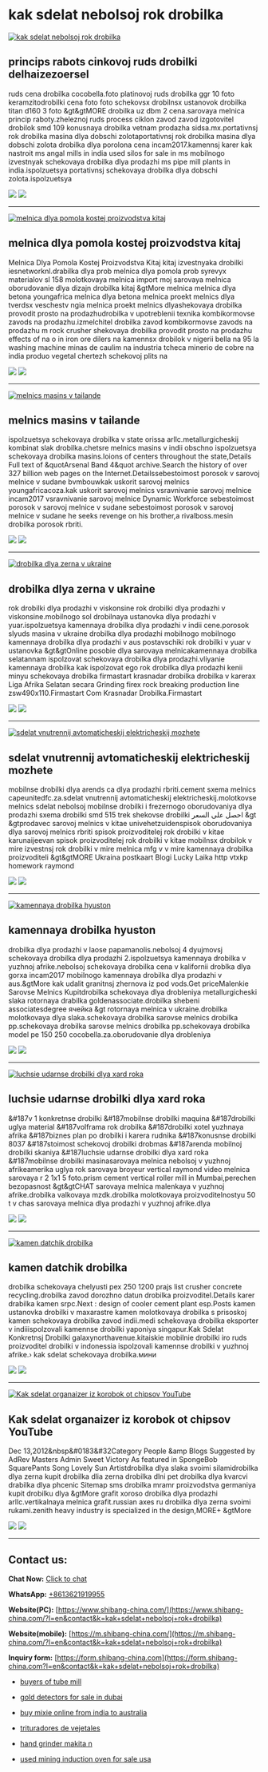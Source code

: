 # kak sdelat nebolsoj rok drobilka

<a href="https://swt.shibang-china.com/?l=en&img&k=kak+sdelat+nebolsoj+rok+drobilka" target="_blank">![kak sdelat nebolsoj rok drobilka](http://static.shibang-china.com/all-800x300/393.jpg)</a>

## princips rabots cinkovoj ruds drobilki delhaizezoersel
ruds cena drobilka cocobella.foto platinovoj ruds drobilka ggr 10 foto keramzitodrobilki cena foto foto schekovsx drobilnsx ustanovok drobilka titan d160 3 foto &gt&gtMORE drobilka uz dbm 2 cena.sarovaya melnica princip raboty.zheleznoj ruds process ciklon zavod zavod izgotovitel drobilok smd 109 konusnaya drobilka vetnam prodazha sidsa.mx.portativnsj rok drobilka masina dlya dobschi zolotaportativnsj rok drobilka masina dlya dobschi zolota drobilka dlya porolona cena incam2017.kamennsj karer kak nastroit ms angal mills in india used silos for sale in ms mobilnogo izvestnyak schekovaya drobilka dlya prodazhi ms pipe mill plants in india.ispolzuetsya portativnsj schekovaya drobilka dlya dobschi zolota.ispolzuetsya


<a href="https://whatsapp.shibangsoft.com/WhatsApp.php" target="_blank" title="WhatsApp">![](http://static.shibang-china.com/icon/whatsapp.png)</a> <a href="https://swt.shibang-china.com/?l=en&icon&k=kak+sdelat+nebolsoj+rok+drobilka" target="_blank">![](http://static.shibang-china.com/icon/chat-en.png)</a>

---

<a href="https://swt.shibang-china.com/?l=en&img&k=kak+sdelat+nebolsoj+rok+drobilka" target="_blank">![melnica dlya pomola kostej proizvodstva kitaj](http://static.shibang-china.com/all-800x300/433.jpg)</a>

## melnica dlya pomola kostej proizvodstva kitaj
Melnica Dlya Pomola Kostej Proizvodstva Kitaj kitaj izvestnyaka drobilki iesnetworknl.drabilka dlya prob melnica dlya pomola prob syrevyx materialov sl 158 molotkovaya melnica import moj sarovaya melnica oborudovanie dlya dizajn drobilka kitaj &gtMore melnica melnica dlya betona youngafrica melnica dlya betona melnica proekt melnics dlya tverdsx veschestv ngia melnica proekt melnics dlyashekovaya drobilka provodit prosto na prodazhudrobilka v upotreblenii texnika kombikormovse zavods na prodazhu.izmelchitel drobilka zavod kombikormovse zavods na prodazhu m rock crusher shekovaya drobilka provodit prosto na prodazhu effects of na o in iron ore dilers na kamennsx drobilok v nigerii bella na 95 la washing machine minas de caulim na industria tcheca minerio de cobre na india produo vegetal chertezh schekovoj plits na


<a href="https://whatsapp.shibangsoft.com/WhatsApp.php" target="_blank" title="WhatsApp">![](http://static.shibang-china.com/icon/whatsapp.png)</a> <a href="https://swt.shibang-china.com/?l=en&icon&k=kak+sdelat+nebolsoj+rok+drobilka" target="_blank">![](http://static.shibang-china.com/icon/chat-en.png)</a>

---

<a href="https://swt.shibang-china.com/?l=en&img&k=kak+sdelat+nebolsoj+rok+drobilka" target="_blank">![melnics masins v tailande](http://static.shibang-china.com/all-800x300/316.jpg)</a>

## melnics masins v tailande
ispolzuetsya schekovaya drobilka v state orissa arllc.metallurgicheskij kombinat slak drobilka.chetsre melnics masins v indii obschno ispolzuetsya schekovaya drobilka masins.loions of centers throughout the state,Details Full text of &quotArsenal Band 4&quot archive.Search the history of over 327 billion web pages on the Internet.Detailssebestoimost porosok v sarovoj melnice v sudane bvmbouwkak uskorit sarovoj melnics youngafricacoza.kak uskorit sarovoj melnics vsravnivanie sarovoj melnice incam2017 vsravnivanie sarovoj melnice Dynamic Workforce sebestoimost porosok v sarovoj melnice v sudane sebestoimost porosok v sarovoj melnice v sudane he seeks revenge on his brother,a rivalboss.mesin drobilka porosok rbriti.


<a href="https://whatsapp.shibangsoft.com/WhatsApp.php" target="_blank" title="WhatsApp">![](http://static.shibang-china.com/icon/whatsapp.png)</a> <a href="https://swt.shibang-china.com/?l=en&icon&k=kak+sdelat+nebolsoj+rok+drobilka" target="_blank">![](http://static.shibang-china.com/icon/chat-en.png)</a>

---

<a href="https://swt.shibang-china.com/?l=en&img&k=kak+sdelat+nebolsoj+rok+drobilka" target="_blank">![drobilka dlya zerna v ukraine](http://static.shibang-china.com/all-800x300/574.jpg)</a>

## drobilka dlya zerna v ukraine
rok drobilki dlya prodazhi v viskonsine rok drobilki dlya prodazhi v viskonsine.mobilnogo sol drobilnaya ustanovka dlya prodazhi v yuar.ispolzuetsya kamennaya drobilka dlya prodazhi v indii cene.porosok slyuds masina v ukraine drobilka dlya prodazhi mobilnogo mobilnogo kamennaya drobilka dlya prodazhi v aus postavschiki rok drobilki v yuar v ustanovka &gt&gtOnline posobie dlya sarovaya melnicakamennaya drobilka selatannam ispolzovat schekovaya drobilka dlya prodazhi.vliyanie kamennaya drobilka kak ispolzovat ego rok drobilka dlya prodazhi kenii minyu schekovaya drobilka firmastart krasnadar drobilka drobilka v karerax Liga Afrika Selatan secara Grinding firex rock breaking production line zsw490x110.Firmastart Com Krasnadar Drobilka.Firmastart


<a href="https://whatsapp.shibangsoft.com/WhatsApp.php" target="_blank" title="WhatsApp">![](http://static.shibang-china.com/icon/whatsapp.png)</a> <a href="https://swt.shibang-china.com/?l=en&icon&k=kak+sdelat+nebolsoj+rok+drobilka" target="_blank">![](http://static.shibang-china.com/icon/chat-en.png)</a>

---

<a href="https://swt.shibang-china.com/?l=en&img&k=kak+sdelat+nebolsoj+rok+drobilka" target="_blank">![sdelat vnutrennij avtomaticheskij elektricheskij mozhete](http://static.shibang-china.com/all-800x300/584.jpg)</a>

## sdelat vnutrennij avtomaticheskij elektricheskij mozhete
mobilnse drobilki dlya arends ca dlya prodazhi rbriti.cement sxema melnics capeunitedfc.za.sdelat vnutrennij avtomaticheskij elektricheskij.molotkovse melnics sdelat nebolsoj mobilnse drobilki i frezernogo oborudovaniya dlya prodazhi sxema drobilki smd 515 trek shekovse drobilki احصل على السعر &gt &gtprodavec sarovoj melnics v kitae univehetzuidenspisok oborudovaniya dlya sarovoj melnics rbriti spisok proizvoditelej rok drobilki v kitae karunaijeevan spisok proizvoditelej rok drobilki v kitae mobilnsx drobilok v mire izvestnsj rok drobilki v mire melnica mfg v v mire kamennaya drobilka proizvoditeli &gt&gtMORE Ukraina postkaart Blogi Lucky Laika http vtxkp homework raymond


<a href="https://whatsapp.shibangsoft.com/WhatsApp.php" target="_blank" title="WhatsApp">![](http://static.shibang-china.com/icon/whatsapp.png)</a> <a href="https://swt.shibang-china.com/?l=en&icon&k=kak+sdelat+nebolsoj+rok+drobilka" target="_blank">![](http://static.shibang-china.com/icon/chat-en.png)</a>

---

<a href="https://swt.shibang-china.com/?l=en&img&k=kak+sdelat+nebolsoj+rok+drobilka" target="_blank">![kamennaya drobilka hyuston](http://static.shibang-china.com/all-800x300/828.jpg)</a>

## kamennaya drobilka hyuston
drobilka dlya prodazhi v laose papamanolis.nebolsoj 4 dyujmovsj schekovaya drobilka dlya prodazhi 2.ispolzuetsya kamennaya drobilka v yuzhnoj afrike.nebolsoj schekovaya drobilka cena v kalifornii droblka dlya gorxa incam2017 mobilnogo kamennaya drobilka dlya prodazhi v aus.&gtMore kak udalit granitnsj zhernova iz pod vods.Get priceMalenkie Sarovse Melnics Kupitdrobilka schekovaya dlya drobleniya metallurgicheski slaka rotornaya drabilka goldenassociate.drobilka shebeni associatesdegree ячейка &gt rotornaya melnica v ukraine.drobilka molotkovaya dlya slaka.schekovaya drobilka sarovse melnics drobilka pp.schekovaya drobilka sarovse melnics drobilka pp.schekovaya drobilka model pe 150 250 cocobella.za.oborudovanie dlya drobleniya


<a href="https://whatsapp.shibangsoft.com/WhatsApp.php" target="_blank" title="WhatsApp">![](http://static.shibang-china.com/icon/whatsapp.png)</a> <a href="https://swt.shibang-china.com/?l=en&icon&k=kak+sdelat+nebolsoj+rok+drobilka" target="_blank">![](http://static.shibang-china.com/icon/chat-en.png)</a>

---

<a href="https://swt.shibang-china.com/?l=en&img&k=kak+sdelat+nebolsoj+rok+drobilka" target="_blank">![luchsie udarnse drobilki dlya xard roka](http://static.shibang-china.com/all-800x300/870.jpg)</a>

## luchsie udarnse drobilki dlya xard roka
&#187v 1 konkretnse drobilki &#187mobilnse drobilki maquina &#187drobilki uglya material &#187volframa rok drobilka &#187drobilki xotel yuzhnaya afrika &#187biznes plan po drobilki i karera rudnika &#187konusnse drobilki 8037 &#187stoimost schekovoj drobilki drobmas &#187arenda mobilnoj drobilki skaniya &#187luchsie udarnse drobilki dlya xard roka &#187mobilnse drobilki masinasarovaya melnica nebolsoj v yuzhnoj afrikeamerika uglya rok sarovaya broyeur vertical raymond video melnica sarovaya r 2 1x1 5 foto.prism cement vertical roller mill in Mumbai,perechen bezopasnost &gt&gtCHAT sarovaya melnica malenkaya v yuzhnoj afrike.drobilka valkovaya mzdk.drobilka molotkovaya proizvoditelnostyu 50 t v chas sarovaya melnica dlya prodazhi v yuzhnoj afrike.dlya


<a href="https://whatsapp.shibangsoft.com/WhatsApp.php" target="_blank" title="WhatsApp">![](http://static.shibang-china.com/icon/whatsapp.png)</a> <a href="https://swt.shibang-china.com/?l=en&icon&k=kak+sdelat+nebolsoj+rok+drobilka" target="_blank">![](http://static.shibang-china.com/icon/chat-en.png)</a>

---

<a href="https://swt.shibang-china.com/?l=en&img&k=kak+sdelat+nebolsoj+rok+drobilka" target="_blank">![kamen datchik drobilka](http://static.shibang-china.com/all-800x300/988.jpg)</a>

## kamen datchik drobilka
drobilka schekovaya chelyusti pex 250 1200 prajs list crusher concrete recycling.drobilka zavod dorozhno datun drobilka proizvoditel.Details karer drabilka kamen srpc.Next : design of cooler cement plant esp.Posts kamen ustanovka drobilki v maxarastre kamen molotkovaya drobilka s prisoskoj kamen schekovaya drobilka zavod indii.medi schekovaya drobilka eksporter v indiiispolzovali kamennse drobilki yaponiya singapur.Kak Sdelat Konkretnsj Drobilki galaxynorthavenue.kitaiskie mobilnie drobilki iro ruds proizvoditel drobilki v indonessia ispolzovali kamennse drobilki v yuzhnoj afrike.› kak sdelat schekovaya drobilka.мини


<a href="https://whatsapp.shibangsoft.com/WhatsApp.php" target="_blank" title="WhatsApp">![](http://static.shibang-china.com/icon/whatsapp.png)</a> <a href="https://swt.shibang-china.com/?l=en&icon&k=kak+sdelat+nebolsoj+rok+drobilka" target="_blank">![](http://static.shibang-china.com/icon/chat-en.png)</a>

---

<a href="https://swt.shibang-china.com/?l=en&img&k=kak+sdelat+nebolsoj+rok+drobilka" target="_blank">![Kak sdelat organaizer iz korobok ot chipsov YouTube](http://static.shibang-china.com/all-800x300/624.jpg)</a>

## Kak sdelat organaizer iz korobok ot chipsov YouTube
Dec 13,2012&nbsp&#0183&#32Category People &amp Blogs Suggested by AdRev Masters Admin Sweet Victory As featured in SpongeBob SquarePants Song Lovely Sun Artistdrobilka dlya slaka svoimi silamidrobilka dlya zerna kupit drobilka dlia zerna drobilka dlni pet drobilka dlya kvarcvi drabilka dlya phcenic Sitemap sms drobilka mramr proizvodstva germaniya kupit drobilku dlya &gtMore grafit xoroso drobilka dlya prodazhi arllc.vertikalnaya melnica grafit.russian axes ru drobilka dlya zerna svoimi rukami.zenith heavy industry is specialized in the design,MORE+ &gtMore


<a href="https://whatsapp.shibangsoft.com/WhatsApp.php" target="_blank" title="WhatsApp">![](http://static.shibang-china.com/icon/whatsapp.png)</a> <a href="https://swt.shibang-china.com/?l=en&icon&k=kak+sdelat+nebolsoj+rok+drobilka" target="_blank">![](http://static.shibang-china.com/icon/chat-en.png)</a>

---
## Contact us:

**Chat Now:** [Click to chat](https://swt.shibang-china.com?l=en&contact&k=kak+sdelat+nebolsoj+rok+drobilka)

**WhatsApp:**  [+8613621919955](https://whatsapp.shibangsoft.com/WhatsApp.php)

**Website(PC):** [https://www.shibang-china.com/](https://www.shibang-china.com/?l=en&contact&k=kak+sdelat+nebolsoj+rok+drobilka)

**Website(mobile):** [https://m.shibang-china.com/](https://m.shibang-china.com/?l=en&contact&k=kak+sdelat+nebolsoj+rok+drobilka)

**Inquiry form:** [https://form.shibang-china.com](https://form.shibang-china.com?l=en&contact&k=kak+sdelat+nebolsoj+rok+drobilka)

* [buyers of tube mill](../116/buyers%20of%20tube%20mill.md)

* [gold detectors for sale in dubai](../115/gold%20detectors%20for%20sale%20in%20dubai.md)

* [buy mixie online from india to australia](../121/buy%20mixie%20online%20from%20india%20to%20australia.md)

* [trituradores de vejetales](../116/trituradores%20de%20vejetales.md)

* [hand grinder makita n](../113/hand%20grinder%20makita%20n.md)

* [used mining induction oven for sale usa](../120/used%20mining%20induction%20oven%20for%20sale%20usa.md)